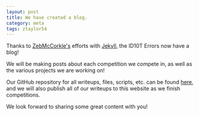 ```yaml
---
layout: post
title: We have created a blog.
category: meta
tags: ztaylor54
---
```


Thanks to [ZebMcCorkle's](https://github.com/zebMcCorkle) efforts with [Jekyll](https://jekyllrb.com/), the ID10T Errors now have a blog!

We will be making posts about each competition we compete in, as well as the various projects we are working on!

Our GitHub repository for all writeups, files, scripts, etc. can be found [here](https://github.com/ztaylor54/ctf), and we will also publish all of our writeups to this website as we finish competitions.

We look forward to sharing some great content with you!

